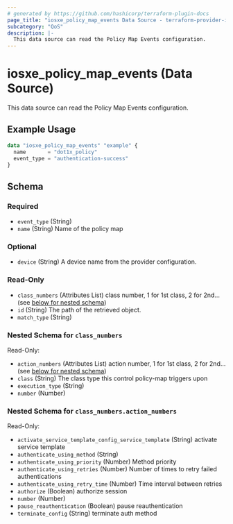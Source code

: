 ```yaml
---
# generated by https://github.com/hashicorp/terraform-plugin-docs
page_title: "iosxe_policy_map_events Data Source - terraform-provider-iosxe"
subcategory: "QoS"
description: |-
  This data source can read the Policy Map Events configuration.
---
```


# iosxe_policy_map_events (Data Source)

This data source can read the Policy Map Events configuration.

## Example Usage

```terraform
data "iosxe_policy_map_events" "example" {
  name       = "dot1x_policy"
  event_type = "authentication-success"
}
```

<!-- schema generated by tfplugindocs -->
## Schema

### Required

- `event_type` (String)
- `name` (String) Name of the policy map

### Optional

- `device` (String) A device name from the provider configuration.

### Read-Only

- `class_numbers` (Attributes List) class number, 1 for 1st class, 2 for 2nd... (see [below for nested schema](#nestedatt--class_numbers))
- `id` (String) The path of the retrieved object.
- `match_type` (String)

<a id="nestedatt--class_numbers"></a>
### Nested Schema for `class_numbers`

Read-Only:

- `action_numbers` (Attributes List) action number, 1 for 1st class, 2 for 2nd... (see [below for nested schema](#nestedatt--class_numbers--action_numbers))
- `class` (String) The class type this control policy-map triggers upon
- `execution_type` (String)
- `number` (Number)

<a id="nestedatt--class_numbers--action_numbers"></a>
### Nested Schema for `class_numbers.action_numbers`

Read-Only:

- `activate_service_template_config_service_template` (String) activate service template
- `authenticate_using_method` (String)
- `authenticate_using_priority` (Number) Method priority
- `authenticate_using_retries` (Number) Number of times to retry failed authentications
- `authenticate_using_retry_time` (Number) Time interval between retries
- `authorize` (Boolean) authorize session
- `number` (Number)
- `pause_reauthentication` (Boolean) pause reauthentication
- `terminate_config` (String) terminate auth method
